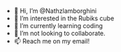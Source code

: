 - 👋 Hi, I’m @Nathzlamborghini
- 👀 I’m interested in the Rubiks cube
- 🌱 I’m currently learning coding
- 💞️ I’m not looking to collaborate.
- 📫 Reach me on my email!

<!---
Nathzlamborghini/Nathzlamborghini is a ✨ special ✨ repository because its `README.md` (this file) appears on your GitHub profile.
You can click the Preview link to take a look at your changes.
--->
